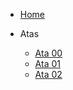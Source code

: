 * [Home](_home.md)

- Atas

    - [Ata 00](atas/IHC_ATA_00.md)
    - [Ata 01](atas/IHC_ATA_01.md)
    - [Ata 02](atas/IHC_ATA_02.md)

